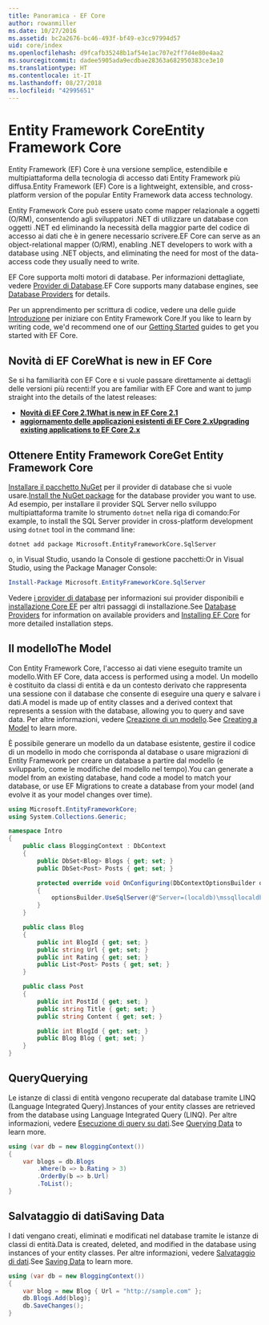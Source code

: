 ```yaml
---
title: Panoramica - EF Core
author: rowanmiller
ms.date: 10/27/2016
ms.assetid: bc2a2676-bc46-493f-bf49-e3cc97994d57
uid: core/index
ms.openlocfilehash: d9fcafb35248b1af54e1ac707e2ff7d4e80e4aa2
ms.sourcegitcommit: dadee5905ada9ecdbae28363a682950383ce3e10
ms.translationtype: HT
ms.contentlocale: it-IT
ms.lasthandoff: 08/27/2018
ms.locfileid: "42995651"
---
```

# <a name="entity-framework-core"></a><span data-ttu-id="621ed-102">Entity Framework Core</span><span class="sxs-lookup"><span data-stu-id="621ed-102">Entity Framework Core</span></span>

<span data-ttu-id="621ed-103">Entity Framework (EF) Core è una versione semplice, estendibile e multipiattaforma della tecnologia di accesso dati Entity Framework più diffusa.</span><span class="sxs-lookup"><span data-stu-id="621ed-103">Entity Framework (EF) Core is a lightweight, extensible, and cross-platform version of the popular Entity Framework data access technology.</span></span>

<span data-ttu-id="621ed-104">Entity Framework Core può essere usato come mapper relazionale a oggetti (O/RM), consentendo agli sviluppatori .NET di utilizzare un database con oggetti .NET ed eliminando la necessità della maggior parte del codice di accesso ai dati che è in genere necessario scrivere.</span><span class="sxs-lookup"><span data-stu-id="621ed-104">EF Core can serve as an object-relational mapper (O/RM), enabling .NET developers to work with a database using .NET objects, and eliminating the need for most of the data-access code they usually need to write.</span></span>

<span data-ttu-id="621ed-105">EF Core supporta molti motori di database. Per informazioni dettagliate, vedere [Provider di Database](providers/index.md).</span><span class="sxs-lookup"><span data-stu-id="621ed-105">EF Core supports many database engines, see [Database Providers](providers/index.md) for details.</span></span>

<span data-ttu-id="621ed-106">Per un apprendimento per scrittura di codice, vedere una delle guide [Introduzione](get-started/index.md) per iniziare con Entity Framework Core.</span><span class="sxs-lookup"><span data-stu-id="621ed-106">If you like to learn by writing code, we'd recommend one of our [Getting Started](get-started/index.md) guides to get you started with EF Core.</span></span>

## <a name="what-is-new-in-ef-core"></a><span data-ttu-id="621ed-107">Novità di EF Core</span><span class="sxs-lookup"><span data-stu-id="621ed-107">What is new in EF Core</span></span>

<span data-ttu-id="621ed-108">Se si ha familiarità con EF Core e si vuole passare direttamente ai dettagli delle versioni più recenti:</span><span class="sxs-lookup"><span data-stu-id="621ed-108">If you are familiar with EF Core and want to jump straight into the details of the latest releases:</span></span>

- <span data-ttu-id="621ed-109">**[Novità di EF Core 2.1](xref:core/what-is-new/ef-core-2.1)**</span><span class="sxs-lookup"><span data-stu-id="621ed-109">**[What is new in EF Core 2.1](xref:core/what-is-new/ef-core-2.1)**</span></span>
- <span data-ttu-id="621ed-110">**[aggiornamento delle applicazioni esistenti di EF Core 2.x](xref:core/miscellaneous/1x-2x-upgrade)**</span><span class="sxs-lookup"><span data-stu-id="621ed-110">**[Upgrading existing applications to EF Core 2.x](xref:core/miscellaneous/1x-2x-upgrade)**</span></span>


## <a name="get-entity-framework-core"></a><span data-ttu-id="621ed-111">Ottenere Entity Framework Core</span><span class="sxs-lookup"><span data-stu-id="621ed-111">Get Entity Framework Core</span></span>

<span data-ttu-id="621ed-112">[Installare il pacchetto NuGet](https://docs.nuget.org/ndocs/quickstart/use-a-package) per il provider di database che si vuole usare.</span><span class="sxs-lookup"><span data-stu-id="621ed-112">[Install the NuGet package](https://docs.nuget.org/ndocs/quickstart/use-a-package) for the database provider you want to use.</span></span> <span data-ttu-id="621ed-113">Ad esempio, per installare il provider SQL Server nello sviluppo multipiattaforma tramite lo strumento `dotnet` nella riga di comando:</span><span class="sxs-lookup"><span data-stu-id="621ed-113">For example, to install the SQL Server provider in cross-platform development using `dotnet` tool in the command line:</span></span>

``` Console
dotnet add package Microsoft.EntityFrameworkCore.SqlServer
```

<span data-ttu-id="621ed-114">o, in Visual Studio, usando la Console di gestione pacchetti:</span><span class="sxs-lookup"><span data-stu-id="621ed-114">Or in Visual Studio, using the Package Manager Console:</span></span>

``` PowerShell
Install-Package Microsoft.EntityFrameworkCore.SqlServer
```
<span data-ttu-id="621ed-115">Vedere [i provider di database](providers/index.md) per informazioni sui provider disponibili e [installazione Core EF](get-started/install/index.md) per altri passaggi di installazione.</span><span class="sxs-lookup"><span data-stu-id="621ed-115">See [Database Providers](providers/index.md) for information on available providers and [Installing EF Core](get-started/install/index.md) for more detailed installation steps.</span></span>

## <a name="the-model"></a><span data-ttu-id="621ed-116">Il modello</span><span class="sxs-lookup"><span data-stu-id="621ed-116">The Model</span></span>

<span data-ttu-id="621ed-117">Con Entity Framework Core, l'accesso ai dati viene eseguito tramite un modello.</span><span class="sxs-lookup"><span data-stu-id="621ed-117">With EF Core, data access is performed using a model.</span></span> <span data-ttu-id="621ed-118">Un modello è costituito da classi di entità e da un contesto derivato che rappresenta una sessione con il database che consente di eseguire una query e salvare i dati.</span><span class="sxs-lookup"><span data-stu-id="621ed-118">A model is made up of entity classes and a derived context that represents a session with the database, allowing you to query and save data.</span></span> <span data-ttu-id="621ed-119">Per altre informazioni, vedere [Creazione di un modello](modeling/index.md).</span><span class="sxs-lookup"><span data-stu-id="621ed-119">See [Creating a Model](modeling/index.md) to learn more.</span></span>

<span data-ttu-id="621ed-120">È possibile generare un modello da un database esistente, gestire il codice di un modello in modo che corrisponda al database o usare migrazioni di Entity Framework per creare un database a partire dal modello (e svilupparlo, come le modifiche del modello nel tempo).</span><span class="sxs-lookup"><span data-stu-id="621ed-120">You can generate a model from an existing database, hand code a model to match your database, or use EF Migrations to create a database from your model (and evolve it as your model changes over time).</span></span>

``` csharp
using Microsoft.EntityFrameworkCore;
using System.Collections.Generic;

namespace Intro
{
    public class BloggingContext : DbContext
    {
        public DbSet<Blog> Blogs { get; set; }
        public DbSet<Post> Posts { get; set; }

        protected override void OnConfiguring(DbContextOptionsBuilder optionsBuilder)
        {
            optionsBuilder.UseSqlServer(@"Server=(localdb)\mssqllocaldb;Database=MyDatabase;Trusted_Connection=True;");
        }
    }

    public class Blog
    {
        public int BlogId { get; set; }
        public string Url { get; set; }
        public int Rating { get; set; }
        public List<Post> Posts { get; set; }
    }

    public class Post
    {
        public int PostId { get; set; }
        public string Title { get; set; }
        public string Content { get; set; }

        public int BlogId { get; set; }
        public Blog Blog { get; set; }
    }
}
```

## <a name="querying"></a><span data-ttu-id="621ed-121">Query</span><span class="sxs-lookup"><span data-stu-id="621ed-121">Querying</span></span>

<span data-ttu-id="621ed-122">Le istanze di classi di entità vengono recuperate dal database tramite LINQ (Language Integrated Query).</span><span class="sxs-lookup"><span data-stu-id="621ed-122">Instances of your entity classes are retrieved from the database using Language Integrated Query (LINQ).</span></span> <span data-ttu-id="621ed-123">Per altre informazioni, vedere [Esecuzione di query su dati](querying/index.md).</span><span class="sxs-lookup"><span data-stu-id="621ed-123">See [Querying Data](querying/index.md) to learn more.</span></span>

``` csharp
using (var db = new BloggingContext())
{
    var blogs = db.Blogs
        .Where(b => b.Rating > 3)
        .OrderBy(b => b.Url)
        .ToList();
}
```

## <a name="saving-data"></a><span data-ttu-id="621ed-124">Salvataggio di dati</span><span class="sxs-lookup"><span data-stu-id="621ed-124">Saving Data</span></span>

<span data-ttu-id="621ed-125">I dati vengano creati, eliminati e modificati nel database tramite le istanze di classi di entità.</span><span class="sxs-lookup"><span data-stu-id="621ed-125">Data is created, deleted, and modified in the database using instances of your entity classes.</span></span> <span data-ttu-id="621ed-126">Per altre informazioni, vedere [Salvataggio di dati](saving/index.md).</span><span class="sxs-lookup"><span data-stu-id="621ed-126">See [Saving Data](saving/index.md) to learn more.</span></span>

``` csharp
using (var db = new BloggingContext())
{
    var blog = new Blog { Url = "http://sample.com" };
    db.Blogs.Add(blog);
    db.SaveChanges();
}
```
